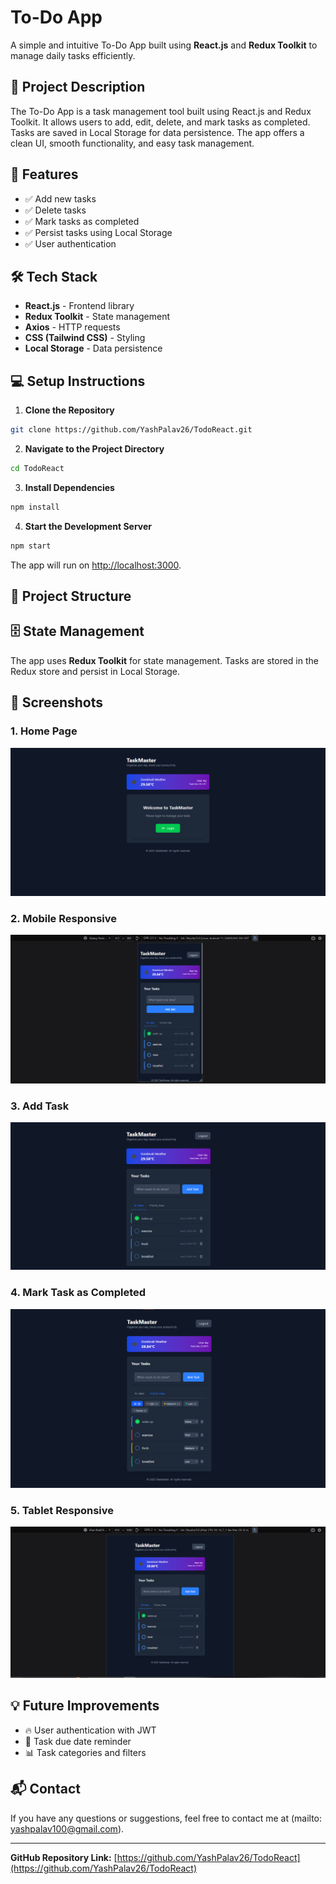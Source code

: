 
# To-Do App

A simple and intuitive To-Do App built using **React.js** and **Redux Toolkit** to manage daily tasks efficiently.

## 📜 Project Description
The To-Do App is a task management tool built using React.js and Redux Toolkit. It allows users to add, edit, delete, and mark tasks as completed. Tasks are saved in Local Storage for data persistence. The app offers a clean UI, smooth functionality, and easy task management.

## 🚀 Features
- ✅ Add new tasks
- ✅ Delete tasks
- ✅ Mark tasks as completed
- ✅ Persist tasks using Local Storage
- ✅ User authentication 

## 🛠 Tech Stack
- **React.js** - Frontend library
- **Redux Toolkit** - State management
- **Axios** - HTTP requests
- **CSS (Tailwind CSS)** - Styling
- **Local Storage** - Data persistence

## 💻 Setup Instructions

1. **Clone the Repository**

```bash
git clone https://github.com/YashPalav26/TodoReact.git
```


2. **Navigate to the Project Directory**

```bash
cd TodoReact
```


3. **Install Dependencies**

```bash
npm install
```


4. **Start the Development Server**

```bash
npm start
```


The app will run on [http://localhost:3000](http://localhost:3000).

## 📂 Project Structure


## 🗄️ State Management
The app uses **Redux Toolkit** for state management. Tasks are stored in the Redux store and persist in Local Storage.

## 📸 Screenshots
### 1. Home Page
![Home Page](./public/login.png)

### 2. Mobile Responsive
![Mobile Responsive](./public/mobile.png)

### 3. Add Task
![Tasks](./public/tasksDisplay.png)

### 4. Mark Task as Completed
![Completed Task](./public/priorityTasks.png)

### 5. Tablet Responsive
![Tablet Responsive](./public/tablet.png)

## 💡 Future Improvements
- 🔥 User authentication with JWT
- 📅 Task due date reminder
- 📊 Task categories and filters

## 📬 Contact
If you have any questions or suggestions, feel free to contact me at (mailto: yashpalav100@gmail.com).

---

**GitHub Repository Link:** [https://github.com/YashPalav26/TodoReact](https://github.com/YashPalav26/TodoReact)



